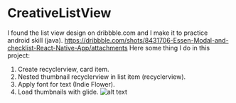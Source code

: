 # CreativeListView
I found the list view design on dribbble.com and I make it to practice android skill (java).
https://dribbble.com/shots/8431706-Essen-Modal-and-checklist-React-Native-App/attachments
Here some thing I do in this project:
1. Create recyclerview, card item.
2. Nested thumbnail recyclerview in list item (recyclerview).
3. Apply font for text (Indie Flower).
4. Load thumbnails with glide.
![alt text](https://ibb.co/5jq41NJ)

